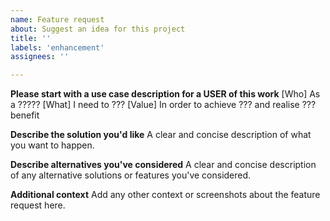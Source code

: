 ```yaml
---
name: Feature request
about: Suggest an idea for this project
title: ''
labels: 'enhancement'
assignees: ''

---
```


**Please start with a use case description for a USER of this work**
[Who] As a ?????
[What] I need to ???
[Value] In order to achieve ??? and realise ??? benefit

**Describe the solution you'd like**
A clear and concise description of what you want to happen.

**Describe alternatives you've considered**
A clear and concise description of any alternative solutions or features you've considered.

**Additional context**
Add any other context or screenshots about the feature request here.
